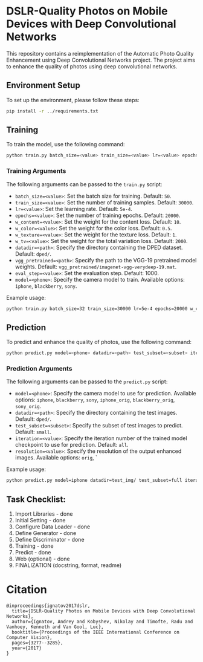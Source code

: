 # DSLR-Quality Photos on Mobile Devices with Deep Convolutional Networks

This repository contains a reimplementation of the Automatic Photo Quality Enhancement using Deep Convolutional Networks project. The project aims to enhance the quality of photos using deep convolutional networks.

## Environment Setup
To set up the environment, please follow these steps:

```bash
pip install -r ../requirements.txt
```

## Training
To train the model, use the following command:

```bash
python train.py batch_size=<value> train_size=<value> lr=<value> epochs=<value> w_content=<value> w_color=<value> w_texture=<value> w_tv=<value> datadir=<path> vgg_pretrained=<path> eval_step=<value> model=<phone>
```

### Training Arguments
The following arguments can be passed to the `train.py` script:

- `batch_size=<value>`: Set the batch size for training. Default: `50`.
- `train_size=<value>`: Set the number of training samples. Default: `30000`.
- `lr=<value>`: Set the learning rate. Default: `5e-4`.
- `epochs=<value>`: Set the number of training epochs. Default: `20000`.
- `w_content=<value>`: Set the weight for the content loss. Default: `10`.
- `w_color=<value>`: Set the weight for the color loss. Default: `0.5`.
- `w_texture=<value>`: Set the weight for the texture loss. Default: `1`.
- `w_tv=<value>`: Set the weight for the total variation loss. Default: `2000`.
- `datadir=<path>`: Specify the directory containing the DPED dataset. Default: `dped/`.
- `vgg_pretrained=<path>`: Specify the path to the VGG-19 pretrained model weights. Default: `vgg_pretrained/imagenet-vgg-verydeep-19.mat`.
- `eval_step=<value>`: Set the evaluation step. Default: 1000.
- `model=<phone>`: Specify the camera model to train. Available options: `iphone`, `blackberry`, `sony`.

Example usage:
```bash
python train.py batch_size=32 train_size=30000 lr=5e-4 epochs=20000 w_content=10 w_color=0.5 w_texture=1 w_tv=2000 datadir=dped/ vgg_pretrained=vgg_pretrained/imagenet-vgg-verydeep-19.mat eval_step=1000 model=iphone
```

## Prediction
To predict and enhance the quality of photos, use the following command:

```bash
python predict.py model=<phone> datadir=<path> test_subset=<subset> iteration=<value> resolution=<value> use_gpu=<value>
```

### Prediction Arguments
The following arguments can be passed to the `predict.py` script:

- `model=<phone>`: Specify the camera model to use for prediction. Available options: `iphone`, `blackberry`, `sony`, `iphone_orig`, `blackberry_orig`, `sony_orig`.
- `datadir=<path>`: Specify the directory containing the test images. Default: `dped/`.
- `test_subset=<subset>`: Specify the subset of test images to predict. Default: `small`.
- `iteration=<value>`: Specify the iteration number of the trained model checkpoint to use for prediction. Default: `all`.
- `resolution=<value>`: Specify the resolution of the output enhanced images. Available options: `orig`, `

Example usage:
```bash
python predict.py model=iphone datadir=test_img/ test_subset=full iteration=18000 resolution=orig use_gpu=true
```

## Task Checklist:
1. Import Libraries       - done
2. Initial Setting        - done
3. Configure Data Loader  - done
4. Define Generator       - done
5. Define Discriminator   - done
6. Training               - done
7. Predict                - done
8. Web (optional)         - done
9. FINALIZATION (docstring, format, readme)

# Citation
```
@inproceedings{ignatov2017dslr,
  title={DSLR-Quality Photos on Mobile Devices with Deep Convolutional Networks},
  author={Ignatov, Andrey and Kobyshev, Nikolay and Timofte, Radu and Vanhoey, Kenneth and Van Gool, Luc},
  booktitle={Proceedings of the IEEE International Conference on Computer Vision},
  pages={3277--3285},
  year={2017}
}
```
